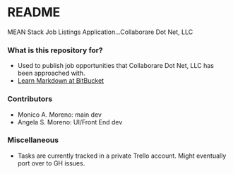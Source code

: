 # README #

MEAN Stack Job Listings Application...Collaborare Dot Net, LLC

### What is this repository for? ###

* Used to publish job opportunities that Collaborare Dot Net, LLC has been approached with.
* [Learn Markdown at BitBucket](https://bitbucket.org/tutorials/markdowndemo)


### Contributors ###
* Monico A. Moreno: main dev
* Angela S. Moreno: UI/Front End dev

### Miscellaneous ###
* Tasks are currently tracked in a private Trello account.  Might eventually port over to GH issues.
